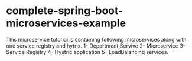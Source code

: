 # complete-spring-boot-microservices-example

This microservice tutorial is containing following microservices along with one service registry and hytrix.
1- Department Servive
2- Microservice
3- Service Registry
4- Hystric application
5- LoadBalancing services.
